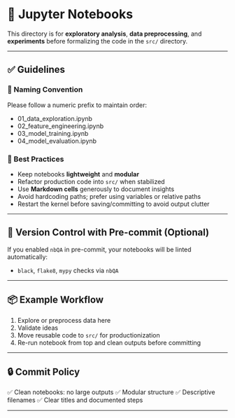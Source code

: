 # 📓 Jupyter Notebooks

This directory is for **exploratory analysis**, **data preprocessing**, and **experiments** before formalizing the code in the `src/` directory.

---

## ✅ Guidelines

### 📁 Naming Convention
Please follow a numeric prefix to maintain order:

- 01_data_exploration.ipynb
- 02_feature_engineering.ipynb
- 03_model_training.ipynb
- 04_model_evaluation.ipynb


### 🧼 Best Practices
- Keep notebooks **lightweight** and **modular**
- Refactor production code into `src/` when stabilized
- Use **Markdown cells** generously to document insights
- Avoid hardcoding paths; prefer using variables or relative paths
- Restart the kernel before saving/committing to avoid output clutter

---

## 🧪 Version Control with Pre-commit (Optional)

If you enabled `nbQA` in pre-commit, your notebooks will be linted automatically:
- `black`, `flake8`, `mypy` checks via `nbQA`

---

## 📦 Example Workflow

1. Explore or preprocess data here
2. Validate ideas
3. Move reusable code to `src/` for productionization
4. Re-run notebook from top and clean outputs before committing

---

## 🔒 Commit Policy

✅ Clean notebooks: no large outputs
✅ Modular structure
✅ Descriptive filenames
✅ Clear titles and documented steps

---
